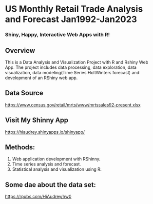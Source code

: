 # US Monthly Retail Trade Analysis and Forecast Jan1992-Jan2023
### Shiny, Happy, Interactive Web Apps with R!
## Overview
This is a Data Analysis and Visualization Project with R and Rshiny Web App.
The project includes data processing, data exploration, data visualization, data modeling(Time Series HoltWinters forecast) and development of an RShiny web app.
## Data Source
https://www.census.gov/retail/mrts/www/mrtssales92-present.xlsx
## Visit My Shinny App   
https://hiaudrey.shinyapps.io/shinyapp/
## Methods:
1. Web application development with RShinny.
2. Time series analysis and forecast.
3. Statistical analysis and visualization using R.

## Some dae about the data set:
https://rpubs.com/HiAudrey/hw0
